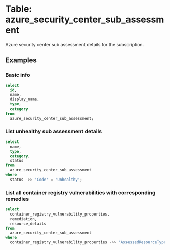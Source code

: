 # Table: azure_security_center_sub_assessment

Azure security center sub assessment details for the subscription.

## Examples

### Basic info

```sql
select
  id,
  name,
  display_name,
  type,
  category
from
  azure_security_center_sub_assessment;
```

### List unhealthy sub assessment details

```sql
select
  name,
  type,
  category,
  status
from
  azure_security_center_sub_assessment
where
  status ->> 'Code' = 'Unhealthy';
```

### List all container registry vulnerabilities with corresponding remedies

```sql
select
  container_registry_vulnerability_properties,
  remediation,
  resource_details
from
  azure_security_center_sub_assessment
where
  container_registry_vulnerability_properties ->> 'AssessedResourceType' =  'ContainerRegistryVulnerability';
```